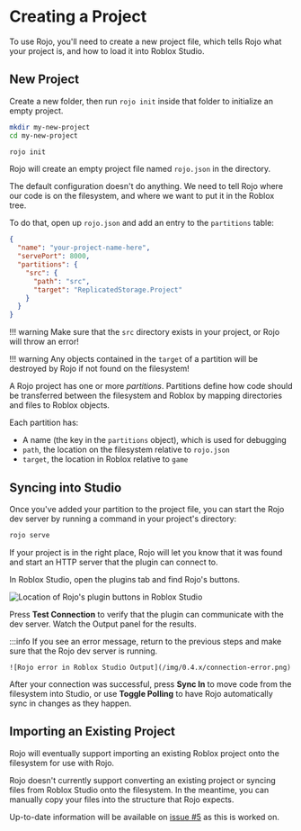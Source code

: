 # Creating a Project

To use Rojo, you'll need to create a new project file, which tells Rojo what your project is, and how to load it into Roblox Studio.

## New Project

Create a new folder, then run `rojo init` inside that folder to initialize an empty project.

```sh
mkdir my-new-project
cd my-new-project

rojo init
```

Rojo will create an empty project file named `rojo.json` in the directory.

The default configuration doesn't do anything. We need to tell Rojo where our code is on the filesystem, and where we want to put it in the Roblox tree.

To do that, open up `rojo.json` and add an entry to the `partitions` table:

```json
{
  "name": "your-project-name-here",
  "servePort": 8000,
  "partitions": {
    "src": {
      "path": "src",
      "target": "ReplicatedStorage.Project"
    }
  }
}
```

!!! warning
Make sure that the `src` directory exists in your project, or Rojo will throw an error!

!!! warning
Any objects contained in the `target` of a partition will be destroyed by Rojo if not found on the filesystem!

A Rojo project has one or more _partitions_. Partitions define how code should be transferred between the filesystem and Roblox by mapping directories and files to Roblox objects.

Each partition has:

- A name (the key in the `partitions` object), which is used for debugging
- `path`, the location on the filesystem relative to `rojo.json`
- `target`, the location in Roblox relative to `game`

## Syncing into Studio

Once you've added your partition to the project file, you can start the Rojo dev server by running a command in your project's directory:

```sh
rojo serve
```

If your project is in the right place, Rojo will let you know that it was found and start an HTTP server that the plugin can connect to.

In Roblox Studio, open the plugins tab and find Rojo's buttons.

![Location of Rojo's plugin buttons in Roblox Studio](/img/0.4.x/plugin-buttons.png)

Press **Test Connection** to verify that the plugin can communicate with the dev server. Watch the Output panel for the results.

:::info
If you see an error message, return to the previous steps and make sure that the Rojo dev server is running.

    ![Rojo error in Roblox Studio Output](/img/0.4.x/connection-error.png)

After your connection was successful, press **Sync In** to move code from the filesystem into Studio, or use **Toggle Polling** to have Rojo automatically sync in changes as they happen.

## Importing an Existing Project

Rojo will eventually support importing an existing Roblox project onto the filesystem for use with Rojo.

Rojo doesn't currently support converting an existing project or syncing files from Roblox Studio onto the filesystem. In the meantime, you can manually copy your files into the structure that Rojo expects.

Up-to-date information will be available on [issue #5](https://github.com/LPGhatguy/rojo/issues/5) as this is worked on.
